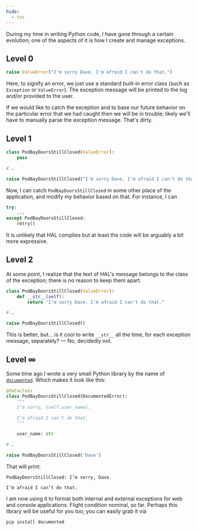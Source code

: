 ```yaml
---
hide:
  - toc
---
```


During my time in writing Python code, I have gone through a certain evolution; one of the aspects of it is how I create and manage exceptions.

## Level 0

```python
raise ValueError("I'm sorry Dave. I'm afraid I can't do that.")
```

Here, to signify an error, we just use a standard built-in error class (such as `Exception` or `ValueError`). The exception message will be printed to the log and/or provided to the user.

If we would like to catch the exception and to base our future behavior on the particular error that we had caught then we will be in trouble; likely we'll have to manually parse the exception message. That's dirty.

## Level 1

```python
class PodBayDoorsStillClosed(ValueError):
    pass

# …

raise PodBayDoorsStillClosed("I'm sorry Dave. I'm afraid I can't do that.")
```

Now, I can catch `PodBayDoorsStillClosed` in some other place of the application, and modify my behavior based on that. For instance, I can

```python
try:
    ...
except PodBayDoorsStillClosed:
    retry()
```

It is unlikely that HAL complies but at least the code will be arguably a bit more expressive.

## Level 2

At some point, I realize that the text of HAL's message belongs to the class of the exception; there is no reason to keep them apart.

```python
class PodBayDoorsStillClosed(ValueError):
    def __str__(self):
        return "I'm sorry Dave. I'm afraid I can't do that."

# …

raise PodBayDoorsStillClosed()
```

This is better, but… is it cool to write `__str__` all the time, for each exception message, separately? — No, decidedly not.

## Level ∞

Some time ago I wrote a very small Python library by the name of [`documented`](https://anatoly-scherbakov.github.io/documented/). Which makes it look like this:

```python
@dataclass
class PodBayDoorsStillClosed(DocumentedError):
    """
    I’m sorry, {self.user_name}.

    I’m afraid I can’t do that.
    """

    user_name: str

# …

raise PodBayDoorsStillClosed('Dave')
```

That will print:

```
PodBayDoorsStillClosed: I’m sorry, Dave.

I’m afraid I can’t do that.
```

I am now using it to format both internal and external exceptions for web and console applications. Flight condition nominal, so far. Perhaps this library will be useful for you too; you can easily grab it via

```shell
pip install documented
```

